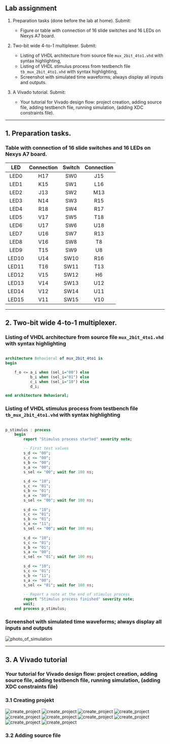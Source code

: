 ## Lab assignment

1. Preparation tasks (done before the lab at home). Submit:
    * Figure or table with connection of 16 slide switches and 16 LEDs on Nexys A7 board.

2. Two-bit wide 4-to-1 multiplexer. Submit:
    * Listing of VHDL architecture from source file `mux_2bit_4to1.vhd` with syntax highlighting,
    * Listing of VHDL stimulus process from testbench file `tb_mux_2bit_4to1.vhd` with syntax highlighting,
    * Screenshot with simulated time waveforms; always display all inputs and outputs.

3. A Vivado tutorial. Submit:
    * Your tutorial for Vivado design flow: project creation, adding source file, adding testbench file, running simulation, (adding XDC constraints file).

------------------------------------------------------------------------

## 1. Preparation tasks.
### Table with connection of 16 slide switches and 16 LEDs on Nexys A7 board.

| **LED** | **Connection** | **Switch** | **Connection** | 
| :-: | :-: | :-: | :-: |
| LED0 | H17 | SW0 | J15 |
| LED1 | K15 | SW1 | L16 |
| LED2 | J13 | SW2 | M13 |
| LED3 | N14 | SW3 | R15 |
| LED4 | R18 | SW4 | R17 |
| LED5 | V17 | SW5 | T18 |
| LED6 | U17 | SW6 | U18 |
| LED7 | U16 | SW7 | R13 |
| LED8 | V16 | SW8 | T8 |
| LED9 | T15 | SW9 | U8 |
| LED10 | U14 | SW10 | R16 |
| LED11 | T16 | SW11 | T13 |
| LED12 | V15 | SW12 | H6 |
| LED13 | V14 | SW13 | U12 |
| LED14 | V12 | SW14 | U11 |
| LED15 | V11 | SW15 | V10 |

------------------------------------------------------------------------

## 2. Two-bit wide 4-to-1 multiplexer.
### Listing of VHDL architecture from source file `mux_2bit_4to1.vhd` with syntax highlighting

```vhdl

architecture Behavioral of mux_2bit_4to1 is
begin

    f_o <= a_i when (sel_i="00") else
           b_i when (sel_i="01") else
           c_i when (sel_i="10") else
           d_i;

end architecture Behavioral;

```

### Listing of VHDL stimulus process from testbench file `tb_mux_2bit_4to1.vhd` with syntax highlighting

```vhdl

p_stimulus : process
    begin        
        report "Stimulus process started" severity note;

        -- First test values
        s_d <= "00"; 
        s_c <= "00"; 
        s_b <= "00"; 
        s_a <= "00"; 
        s_sel <= "00"; wait for 100 ns;
        
        s_d <= "10"; 
        s_c <= "01"; 
        s_b <= "01"; 
        s_a <= "00"; 
        s_sel <= "00"; wait for 100 ns;
       
        s_d <= "10"; 
        s_c <= "01"; 
        s_b <= "01"; 
        s_a <= "11"; 
        s_sel <= "00"; wait for 100 ns;
        
        s_d <= "10"; 
        s_c <= "01"; 
        s_b <= "01"; 
        s_a <= "00"; 
        s_sel <= "01"; wait for 100 ns;
        
        s_d <= "10"; 
        s_c <= "01"; 
        s_b <= "11"; 
        s_a <= "00"; 
        s_sel <= "01"; wait for 100 ns;      
        
        -- Report a note at the end of stimulus process
        report "Stimulus process finished" severity note;
        wait;
    end process p_stimulus;

```

### Screenshot with simulated time waveforms; always display all inputs and outputs

![photo_of_simulation](photos/simulation.png)

------------------------------------------------------------------------

## 3. A Vivado tutorial
### Your tutorial for Vivado design flow: project creation, adding source file, adding testbench file, running simulation, (adding XDC constraints file)

### 3.1 Creating projekt

![create_project](photos/01.png)
![create_project](photos/02.png)
![create_project](photos/03.png)
![create_project](photos/04.png)
![create_project](photos/05.png)
![create_project](photos/06.png)
![create_project](photos/07.png)
![create_project](photos/08.png)
![create_project](photos/09.png)
![create_project](photos/10.png)

### 3.2 Adding source file

